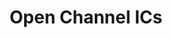 ---
title: Open Channel ICs
redirect_to: https://calendly.com/angel-macalinao/ic-with-angel
redirect_from: 
  - /CHOpenChannelICs
  - /chopenchannelics
---